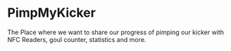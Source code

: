 # PimpMyKicker
The Place where we want to share our progress of pimping our kicker with NFC Readers, goul counter, statistics and more.

